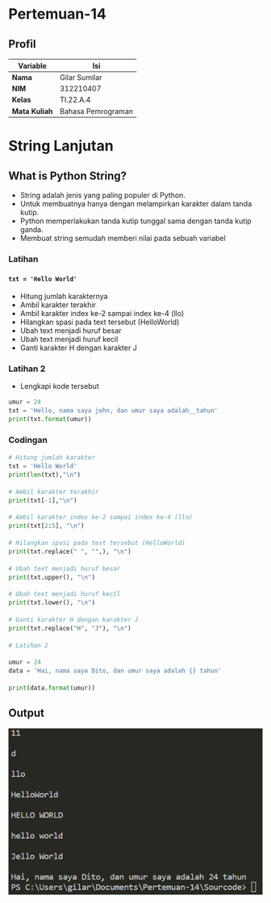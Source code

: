 # Pertemuan-14

## Profil
| Variable | Isi |
| -------- | --- |
| **Nama** | Gilar Sumilar |
| **NIM** | 312210407 |
| **Kelas** | TI.22.A.4 |
| **Mata Kuliah** | Bahasa Pemrograman |

# String Lanjutan 

## What is Python String?
- String adalah jenis yang paling populer di Python. 
- Untuk membuatnya hanya dengan melampirkan 
  karakter dalam tanda kutip. 
- Python memperlakukan tanda kutip tunggal sama 
  dengan tanda kutip ganda. 
- Membuat string semudah memberi nilai pada sebuah 
  variabel
  
### Latihan
#### `txt = 'Hello World'`

- Hitung jumlah karakternya
- Ambil karakter terakhir
- Ambil karakter index ke-2 sampai index ke-4 (llo)
- Hilangkan spasi pada text tersebut (HelloWorld)
- Ubah text menjadi huruf besar
- Ubah text menjadi huruf kecil
- Ganti karakter H dengan karakter J

### Latihan 2
- Lengkapi kode tersebut
``` Python
umur = 24
txt = 'Hello, nama saya john, dan umur saya adalah__tahun'
print(txt.format(umur))
```
### Codingan

``` Python
# Hitung jumlah karakter 
txt = 'Hello World'
print(len(txt),"\n")

# Ambil karakter terakhir 
print(txt[-1],"\n")

# Ambil karakter index ke-2 sampai index ke-4 (llo)
print(txt[2:5], "\n")

# Hilangkan spasi pada text tersebut (HelloWorld)
print(txt.replace(" ", "",), "\n")

# Ubah text menjadi huruf besar
print(txt.upper(), "\n")

# Ubah text menjadi huruf kecil
print(txt.lower(), "\n")

# Ganti karakter H dengan karakter J
print(txt.replace("H", "J"), "\n")

# Latihan 2

umur = 24
data = 'Hai, nama saya Dito, dan umur saya adalah {} tahun'

print(data.format(umur))
```
## Output
![1](Picture/Gambar1.png)
